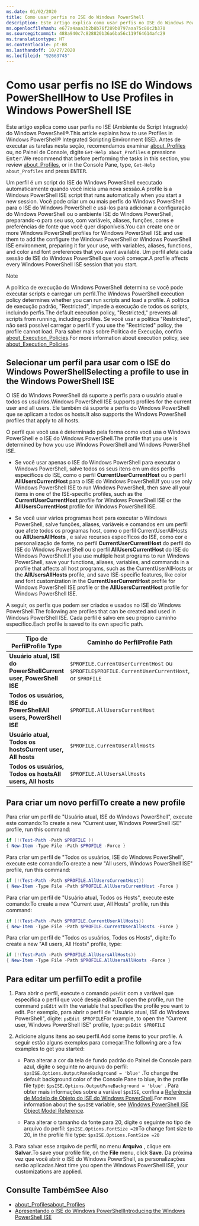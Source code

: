 ```yaml
---
ms.date: 01/02/2020
title: Como usar perfis no ISE do Windows PowerShell
description: Este artigo explica como usar perfis no ISE do Windows PowerShell.
ms.openlocfilehash: e677a4aaa3b2b8b76f289b0797aaa75c80c2b370
ms.sourcegitcommit: 488a940c7c828820b36a6ba56c119f64614afc29
ms.translationtype: HT
ms.contentlocale: pt-BR
ms.lasthandoff: 10/27/2020
ms.locfileid: "92663745"
---
```

# <a name="how-to-use-profiles-in-windows-powershell-ise"></a><span data-ttu-id="ea499-103">Como usar perfis no ISE do Windows PowerShell</span><span class="sxs-lookup"><span data-stu-id="ea499-103">How to Use Profiles in Windows PowerShell ISE</span></span>

<span data-ttu-id="ea499-104">Este artigo explica como usar perfis no ISE (Ambiente de Script Integrado) do Windows PowerShell&reg;.</span><span class="sxs-lookup"><span data-stu-id="ea499-104">This article explains how to use Profiles in Windows PowerShell&reg; Integrated Scripting Environment (ISE).</span></span> <span data-ttu-id="ea499-105">Antes de executar as tarefas nesta seção, recomendamos examinar [about_Profiles](/powershell/module/microsoft.powershell.core/about/about_profiles) ou, no Painel de Console, digite `Get-Help about_Profiles` e pressione <kbd>Enter</kbd>.</span><span class="sxs-lookup"><span data-stu-id="ea499-105">We recommend that before performing the tasks in this section, you review [about_Profiles](/powershell/module/microsoft.powershell.core/about/about_profiles), or in the Console Pane, type, `Get-Help about_Profiles` and press <kbd>ENTER</kbd>.</span></span>

<span data-ttu-id="ea499-106">Um perfil é um script do ISE do Windows PowerShell executado automaticamente quando você inicia uma nova sessão.</span><span class="sxs-lookup"><span data-stu-id="ea499-106">A profile is a Windows PowerShell ISE script that runs automatically when you start a new session.</span></span>
<span data-ttu-id="ea499-107">Você pode criar um ou mais perfis do Windows PowerShell para o ISE do Windows PowerShell e usá-los para adicionar a configuração do Windows PowerShell ou o ambiente ISE do Windows PowerShell, preparando-o para seu uso, com variáveis, aliases, funções, cores e preferências de fonte que você quer disponíveis.</span><span class="sxs-lookup"><span data-stu-id="ea499-107">You can create one or more Windows PowerShell profiles for Windows PowerShell ISE and use them to add the configure the Windows PowerShell or Windows PowerShell ISE environment, preparing it for your use, with variables, aliases, functions, and color and font preferences that you want available.</span></span> <span data-ttu-id="ea499-108">Um perfil afeta cada sessão de ISE do Windows PowerShell que você começar.</span><span class="sxs-lookup"><span data-stu-id="ea499-108">A profile affects every Windows PowerShell ISE session that you start.</span></span>

> [!NOTE]
> <span data-ttu-id="ea499-109">A política de execução do Windows PowerShell determina se você pode executar scripts e carregar um perfil.</span><span class="sxs-lookup"><span data-stu-id="ea499-109">The Windows PowerShell execution policy determines whether you can run scripts and load a profile.</span></span>
> <span data-ttu-id="ea499-110">A política de execução padrão, "Restricted", impede a execução de todos os scripts, incluindo perfis.</span><span class="sxs-lookup"><span data-stu-id="ea499-110">The default execution policy, "Restricted," prevents all scripts from running, including profiles.</span></span>
> <span data-ttu-id="ea499-111">Se você usar a política "Restricted", não será possível carregar o perfil.</span><span class="sxs-lookup"><span data-stu-id="ea499-111">If you use the "Restricted" policy, the profile cannot load.</span></span> <span data-ttu-id="ea499-112">Para saber mais sobre Política de Execução, confira [about_Execution_Policies](/powershell/module/microsoft.powershell.core/about/about_execution_policies).</span><span class="sxs-lookup"><span data-stu-id="ea499-112">For more information about execution policy, see [about_Execution_Policies](/powershell/module/microsoft.powershell.core/about/about_execution_policies).</span></span>

## <a name="selecting-a-profile-to-use-in-the-windows-powershell-ise"></a><span data-ttu-id="ea499-113">Selecionar um perfil para usar com o ISE do Windows PowerShell</span><span class="sxs-lookup"><span data-stu-id="ea499-113">Selecting a profile to use in the Windows PowerShell ISE</span></span>

<span data-ttu-id="ea499-114">O ISE do Windows PowerShell dá suporte a perfis para o usuário atual e todos os usuários.</span><span class="sxs-lookup"><span data-stu-id="ea499-114">Windows PowerShell ISE supports profiles for the current user and all users.</span></span> <span data-ttu-id="ea499-115">Ele também dá suporte a perfis do Windows PowerShell que se aplicam a todos os hosts.</span><span class="sxs-lookup"><span data-stu-id="ea499-115">It also supports the Windows PowerShell profiles that apply to all hosts.</span></span>

<span data-ttu-id="ea499-116">O perfil que você usa é determinado pela forma como você usa o Windows PowerShell e o ISE do Windows PowerShell.</span><span class="sxs-lookup"><span data-stu-id="ea499-116">The profile that you use is determined by how you use Windows PowerShell and Windows PowerShell ISE.</span></span>

- <span data-ttu-id="ea499-117">Se você usar apenas o ISE do Windows PowerShell para executar o Windows PowerShell, salve todos os seus itens em um dos perfis específicos do ISE, como o perfil **CurrentUserCurrentHost** ou o perfil **AllUsersCurrentHost** para o ISE do Windows PowerShell.</span><span class="sxs-lookup"><span data-stu-id="ea499-117">If you use only Windows PowerShell ISE to run Windows PowerShell, then save all your items in one of the ISE-specific profiles, such as the **CurrentUserCurrentHost** profile for Windows PowerShell ISE or the **AllUsersCurrentHost** profile for Windows PowerShell ISE.</span></span>

- <span data-ttu-id="ea499-118">Se você usar vários programas host para executar o Windows PowerShell, salve funções, aliases, variáveis e comandos em um perfil que afete todos os programas host, como o perfil CurrentUserAllHosts ou **AllUsersAllHosts** , e salve recursos específicos do ISE, como cor e personalização de fonte, no perfil **CurrentUserCurrentHost** do perfil do ISE do Windows PowerShell ou o perfil **AllUsersCurrentHost** do ISE do Windows PowerShell.</span><span class="sxs-lookup"><span data-stu-id="ea499-118">If you use multiple host programs to run Windows PowerShell, save your functions, aliases, variables, and commands in a profile that affects all host programs, such as the CurrentUserAllHosts or the **AllUsersAllHosts** profile, and save ISE-specific features, like color and font customization in the **CurrentUserCurrentHost** profile for Windows PowerShell ISE profile or the **AllUsersCurrentHost** profile for Windows PowerShell ISE.</span></span>

<span data-ttu-id="ea499-119">A seguir, os perfis que podem ser criados e usados no ISE do Windows PowerShell.</span><span class="sxs-lookup"><span data-stu-id="ea499-119">The following are profiles that can be created and used in Windows PowerShell ISE.</span></span> <span data-ttu-id="ea499-120">Cada perfil é salvo em seu próprio caminho específico.</span><span class="sxs-lookup"><span data-stu-id="ea499-120">Each profile is saved to its own specific path.</span></span>

|           <span data-ttu-id="ea499-121">Tipo de Perfil</span><span class="sxs-lookup"><span data-stu-id="ea499-121">Profile Type</span></span>           |                   <span data-ttu-id="ea499-122">Caminho do Perfil</span><span class="sxs-lookup"><span data-stu-id="ea499-122">Profile Path</span></span>                   |
| -------------------------------- | ------------------------------------------------ |
| <span data-ttu-id="ea499-123">**Usuário atual, ISE do PowerShell**</span><span class="sxs-lookup"><span data-stu-id="ea499-123">**Current user, PowerShell ISE**</span></span> | <span data-ttu-id="ea499-124">`$PROFILE.CurrentUserCurrentHost` ou `$PROFILE`</span><span class="sxs-lookup"><span data-stu-id="ea499-124">`$PROFILE.CurrentUserCurrentHost`, or `$PROFILE`</span></span> |
| <span data-ttu-id="ea499-125">**Todos os usuários, ISE do PowerShell**</span><span class="sxs-lookup"><span data-stu-id="ea499-125">**All users, PowerShell ISE**</span></span>    | `$PROFILE.AllUsersCurrentHost`                   |
| <span data-ttu-id="ea499-126">**Usuário atual, Todos os hosts**</span><span class="sxs-lookup"><span data-stu-id="ea499-126">**Current user, All hosts**</span></span>      | `$PROFILE.CurrentUserAllHosts`                   |
| <span data-ttu-id="ea499-127">**Todos os usuários, Todos os hosts**</span><span class="sxs-lookup"><span data-stu-id="ea499-127">**All users, All hosts**</span></span>         | `$PROFILE.AllUsersAllHosts`                      |

## <a name="to-create-a-new-profile"></a><span data-ttu-id="ea499-128">Para criar um novo perfil</span><span class="sxs-lookup"><span data-stu-id="ea499-128">To create a new profile</span></span>

<span data-ttu-id="ea499-129">Para criar um perfil de "Usuário atual, ISE do Windows PowerShell", execute este comando:</span><span class="sxs-lookup"><span data-stu-id="ea499-129">To create a new "Current user, Windows PowerShell ISE" profile, run this command:</span></span>

```powershell
if (!(Test-Path -Path $PROFILE ))
{ New-Item -Type File -Path $PROFILE -Force }
```

<span data-ttu-id="ea499-130">Para criar um perfil de "Todos os usuários, ISE do Windows PowerShell", execute este comando:</span><span class="sxs-lookup"><span data-stu-id="ea499-130">To create a new "All users, Windows PowerShell ISE" profile, run this command:</span></span>

```powershell
if (!(Test-Path -Path $PROFILE.AllUsersCurrentHost))
{ New-Item -Type File -Path $PROFILE.AllUsersCurrentHost -Force }
```

<span data-ttu-id="ea499-131">Para criar um perfil de "Usuário atual, Todos os Hosts", execute este comando:</span><span class="sxs-lookup"><span data-stu-id="ea499-131">To create a new "Current user, All Hosts" profile, run this command:</span></span>

```powershell
if (!(Test-Path -Path $PROFILE.CurrentUserAllHosts))
{ New-Item -Type File -Path $PROFILE.CurrentUserAllHosts -Force }
```

<span data-ttu-id="ea499-132">Para criar um perfil de "Todos os usuários, Todos os Hosts", digite:</span><span class="sxs-lookup"><span data-stu-id="ea499-132">To create a new "All users, All Hosts" profile, type:</span></span>

```powershell
if (!(Test-Path -Path $PROFILE.AllUsersAllHosts))
{ New-Item -Type File -Path $PROFILE.AllUsersAllHosts -Force }
```

## <a name="to-edit-a-profile"></a><span data-ttu-id="ea499-133">Para editar um perfil</span><span class="sxs-lookup"><span data-stu-id="ea499-133">To edit a profile</span></span>

1. <span data-ttu-id="ea499-134">Para abrir o perfil, execute o comando `psEdit` com a variável que especifica o perfil que você deseja editar.</span><span class="sxs-lookup"><span data-stu-id="ea499-134">To open the profile, run the command `psEdit` with the variable that specifies the profile you want to edit.</span></span> <span data-ttu-id="ea499-135">Por exemplo, para abrir o perfil de "Usuário atual, ISE do Windows PowerShell", digite: `psEdit $PROFILE`</span><span class="sxs-lookup"><span data-stu-id="ea499-135">For example, to open the "Current user, Windows PowerShell ISE" profile, type: `psEdit $PROFILE`</span></span>

2. <span data-ttu-id="ea499-136">Adicione alguns itens ao seu perfil.</span><span class="sxs-lookup"><span data-stu-id="ea499-136">Add some items to your profile.</span></span> <span data-ttu-id="ea499-137">A seguir estão alguns exemplos para começar:</span><span class="sxs-lookup"><span data-stu-id="ea499-137">The following are a few examples to get you started:</span></span>

   - <span data-ttu-id="ea499-138">Para alterar a cor da tela de fundo padrão do Painel de Console para azul, digite o seguinte no arquivo do perfil: `$psISE.Options.OutputPaneBackground = 'blue'` .</span><span class="sxs-lookup"><span data-stu-id="ea499-138">To change the default background color of the Console Pane to blue, in the profile file type: `$psISE.Options.OutputPaneBackground = 'blue'` .</span></span> <span data-ttu-id="ea499-139">Para obter mais informações sobre a variável `$psISE`, confira a [Referência de Modelo de Objeto do ISE do Windows PowerShell](object-model/The-ISE-Object-Model-Hierarchy.md).</span><span class="sxs-lookup"><span data-stu-id="ea499-139">For more information about the `$psISE` variable, see [Windows PowerShell ISE Object Model Reference](object-model/The-ISE-Object-Model-Hierarchy.md).</span></span>

   - <span data-ttu-id="ea499-140">Para alterar o tamanho da fonte para 20, digite o seguinte no tipo de arquivo do perfil: `$psISE.Options.FontSize =20`</span><span class="sxs-lookup"><span data-stu-id="ea499-140">To change font size to 20, in the profile file type: `$psISE.Options.FontSize =20`</span></span>

3. <span data-ttu-id="ea499-141">Para salvar esse arquivo de perfil, no menu **Arquivo** , clique em **Salvar**.</span><span class="sxs-lookup"><span data-stu-id="ea499-141">To save your profile file, on the **File** menu, click **Save**.</span></span> <span data-ttu-id="ea499-142">Da próxima vez que você abrir o ISE do Windows PowerShell, as personalizações serão aplicadas.</span><span class="sxs-lookup"><span data-stu-id="ea499-142">Next time you open the Windows PowerShell ISE, your customizations are applied.</span></span>

## <a name="see-also"></a><span data-ttu-id="ea499-143">Consulte Também</span><span class="sxs-lookup"><span data-stu-id="ea499-143">See Also</span></span>

- [<span data-ttu-id="ea499-144">about_Profiles</span><span class="sxs-lookup"><span data-stu-id="ea499-144">about_Profiles</span></span>](/powershell/module/microsoft.powershell.core/about/about_profiles)
- [<span data-ttu-id="ea499-145">Apresentando o ISE do Windows PowerShell</span><span class="sxs-lookup"><span data-stu-id="ea499-145">Introducing the Windows PowerShell ISE</span></span>](Introducing-the-Windows-PowerShell-ISE.md)

